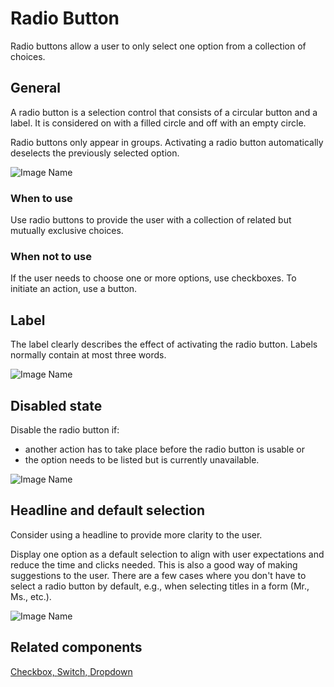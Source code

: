 # Radio Button

Radio buttons allow a user to only select one option from a collection of choices.

## General

A radio button is a selection control that consists of a circular button and a label. It is considered on with a filled circle and off with an empty circle.

Radio buttons only appear in groups. Activating a radio button automatically deselects the previously selected option.

![Image Name](assets/3_components/radio-button/radiobuttons_general.png)

### When to use

Use radio buttons to provide the user with a collection of related but mutually exclusive choices.

### When not to use

If the user needs to choose one or more options, use checkboxes.
To initiate an action, use a button.

## Label

The label clearly describes the effect of activating the radio button. Labels normally contain at most three words.

![Image Name](assets/3_components/radio-button/radiobuttons_label.png)

## Disabled state

Disable the radio button if:

* another action has to take place before the radio button is usable or
*	the option needs to be listed but is currently unavailable.

![Image Name](assets/3_components/radio-button/disabled_radiobutton.png)

## Headline and default selection

Consider using a headline to provide more clarity to the user.

Display one option as a default selection to align with user expectations and reduce the time and clicks needed. This is also a good way of making suggestions to the user. There are a few cases where you don't have to select a radio button by default, e.g., when selecting titles in a form (Mr., Ms., etc.).


![Image Name](assets/3_components/radio-button/radiobuttons_bestpractice.png)

## Related components

<a href="../?path=/usage/components-checkbox--standard">Checkbox, </a>
<a href="../?path=/usage/components-switch--standard">Switch, </a>
<a href="../?path=/usage/components-dropdown--standard">Dropdown</a>